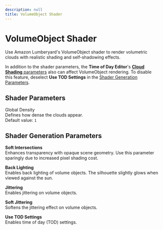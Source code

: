 ```yaml
---
description: null
title: VolumeObject Shader
---
```

# VolumeObject Shader<a name="shader-ref-volumeobject"></a>

Use Amazon Lumberyard's VolumeObject shader to render volumetric clouds with realistic shading and self\-shadowing effects\.

In addition to the shader parameters, the **Time of Day Editor**'s [**Cloud Shading** parameters](/docs/userguide/weather/clouds-shading.md) also can affect VolumeObject rendering\. To disable this feature, deselect **Use TOD Settings** in the [Shader Generation Parameters](#shader-ref-volumeobject-shader-generation-parameters)\.

## Shader Parameters<a name="shader-ref-volumeobject-shader-parameters"></a>

Global Density  
Defines how dense the clouds appear\.  
Default value: `1`

## Shader Generation Parameters<a name="shader-ref-volumeobject-shader-generation-parameters"></a>

**Soft Intersections**  
Enhances transparency with opaque scene geometry\. Use this parameter sparingly due to increased pixel shading cost\.

**Back Lighting**  
Enables back lighting of volume objects\. The silhouette slightly glows when viewed against the sun\.

**Jittering**  
Enables jittering on volume objects\.

**Soft Jittering**  
Softens the jittering effect on volume objects\.

**Use TOD Settings**  
Enables time of day \(TOD\) settings\.